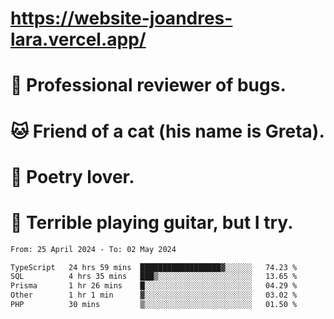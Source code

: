 # https://website-joandres-lara.vercel.app/
# 🐛 Professional reviewer of bugs.
# 🐱 Friend of a cat (his name is Greta).
# 📜 Poetry lover.
# 🎸 Terrible playing guitar, but I try.

<!--START_SECTION:waka-->

```txt
From: 25 April 2024 - To: 02 May 2024

TypeScript   24 hrs 59 mins  ██████████████████▓░░░░░░   74.23 %
SQL          4 hrs 35 mins   ███▒░░░░░░░░░░░░░░░░░░░░░   13.65 %
Prisma       1 hr 26 mins    █░░░░░░░░░░░░░░░░░░░░░░░░   04.29 %
Other        1 hr 1 min      ▓░░░░░░░░░░░░░░░░░░░░░░░░   03.02 %
PHP          30 mins         ▒░░░░░░░░░░░░░░░░░░░░░░░░   01.50 %
```

<!--END_SECTION:waka-->

